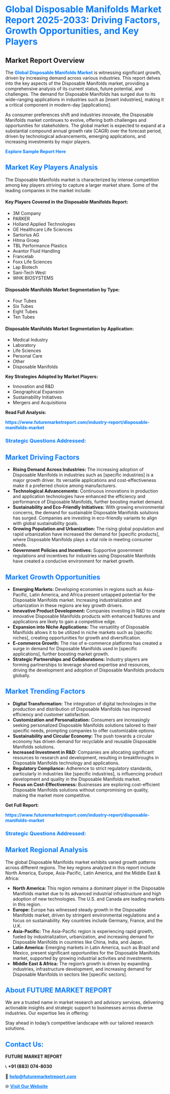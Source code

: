 <h1 style="color: #007BFF;">Global Disposable Manifolds Market Report 2025-2033: Driving Factors, Growth Opportunities, and Key Players</h1>

<section id="overview">
<h2>Market Report Overview</h2>
<p>The <a href="https://www.futuremarketreport.com/industry-report/disposable-manifolds-market" style="color: #007BFF; text-decoration: none;"><strong>Global Disposable Manifolds Market</strong></a> is witnessing significant growth, driven by increasing demand across various industries. This report delves into the key aspects of the Disposable Manifolds market, providing a comprehensive analysis of its current status, future potential, and challenges. The demand for Disposable Manifolds has surged due to its wide-ranging applications in industries such as [insert industries], making it a critical component in modern-day [applications].</p>
<p>As consumer preferences shift and industries innovate, the Disposable Manifolds market continues to evolve, offering both challenges and opportunities for stakeholders. The global market is expected to expand at a substantial compound annual growth rate (CAGR) over the forecast period, driven by technological advancements, emerging applications, and increasing investments by major players.</p>
</section>

<section id="overview">
<p><a href="https://www.futuremarketreport.com/request-sample/reportId=127274" style="color: #007BFF; text-decoration: none;"><strong>Explore Sample Report Here</strong></a></p>
</section>

<section id="key-players">
<h2 style="color: #007BFF;">Market Key Players Analysis</h2>
<p>The Disposable Manifolds market is characterized by intense competition among key players striving to capture a larger market share. Some of the leading companies in the market include:</p>
<h4>Key Players Covered in the Disposable Manifolds Report:</h4>
<ul><li>3M Company</li><li>PARKER</li><li>Holland Applied Technologies</li><li>GE Healthcare Life Sciences</li><li>Sartorius AG</li><li>Hitma Groep</li><li>TBL Performance Plastics</li><li>Avantor Fluid Handling</li><li>Francelab</li><li>Foxx Life Sciences</li><li>Lap Biotech</li><li>Sani-Tech West</li><li>WHK BIOSYSTEMS</li></ul>
<h4>Disposable Manifolds Market Segmentation by Type:</h4>
<ul><li>Four Tubes</li><li>Six Tubes</li><li>Eight Tubes</li><li>Ten Tubes</li></ul>

<h4>Disposable Manifolds Market Segmentation by Application:</h4>
<ul><li>Medical Industry</li><li>Laboratory</li><li>Life Sciences</li><li>Personal Care</li><li>Other</li><li>Disposable Manifolds</li></ul>
<p><strong>Key Strategies Adopted by Market Players:</strong></p>
<ul>
<li>Innovation and R&D</li>
<li>Geographical Expansion</li>
<li>Sustainability Initiatives</li>
<li>Mergers and Acquisitions</li>
</ul>
</section>

<section>
<p><strong>Read Full Analysis: </strong></p><a href="https://www.futuremarketreport.com/industry-report/disposable-manifolds-market" style="color: #007BFF; text-decoration: none;"><strong>https://www.futuremarketreport.com/industry-report/disposable-manifolds-market</strong></a>
<h3 style="color: #007BFF;">Strategic Questions Addressed:</h3>
</section>

<section id="driving-factors">
<h2 style="color: #007BFF;">Market Driving Factors</h2>
<ul>
<li><strong>Rising Demand Across Industries:</strong> The increasing adoption of Disposable Manifolds in industries such as [specific industries] is a major growth driver. Its versatile applications and cost-effectiveness make it a preferred choice among manufacturers.</li>
<li><strong>Technological Advancements:</strong> Continuous innovations in production and application technologies have enhanced the efficiency and performance of Disposable Manifolds, further boosting market demand.</li>
<li><strong>Sustainability and Eco-Friendly Initiatives:</strong> With growing environmental concerns, the demand for sustainable Disposable Manifolds solutions has surged. Companies are investing in eco-friendly variants to align with global sustainability goals.</li>
<li><strong>Growing Population and Urbanization:</strong> The rising global population and rapid urbanization have increased the demand for [specific products], where Disposable Manifolds plays a vital role in meeting consumer needs.</li>
<li><strong>Government Policies and Incentives:</strong> Supportive government regulations and incentives for industries using Disposable Manifolds have created a conducive environment for market growth.</li>
</ul>
</section>

<section id="growth-opportunities">
<h2 style="color: #007BFF;">Market Growth Opportunities</h2>
<ul>
<li><strong>Emerging Markets:</strong> Developing economies in regions such as Asia-Pacific, Latin America, and Africa present untapped potential for the Disposable Manifolds market. Increasing industrialization and urbanization in these regions are key growth drivers.</li>
<li><strong>Innovative Product Development:</strong> Companies investing in R&D to create innovative Disposable Manifolds products with enhanced features and applications are likely to gain a competitive edge.</li>
<li><strong>Expansion into Niche Applications:</strong> The versatility of Disposable Manifolds allows it to be utilized in niche markets such as [specific niches], creating opportunities for growth and diversification.</li>
<li><strong>E-commerce Growth:</strong> The rise of e-commerce platforms has created a surge in demand for Disposable Manifolds used in [specific applications], further boosting market growth.</li>
<li><strong>Strategic Partnerships and Collaborations:</strong> Industry players are forming partnerships to leverage shared expertise and resources, driving the development and adoption of Disposable Manifolds products globally.</li>
</ul>
</section>

<section id="trending-factors">
<h2 style="color: #007BFF;">Market Trending Factors</h2>
<ul>
<li><strong>Digital Transformation:</strong> The integration of digital technologies in the production and distribution of Disposable Manifolds has improved efficiency and customer satisfaction.</li>
<li><strong>Customization and Personalization:</strong> Consumers are increasingly seeking personalized Disposable Manifolds solutions tailored to their specific needs, prompting companies to offer customizable options.</li>
<li><strong>Sustainability and Circular Economy:</strong> The push towards a circular economy has driven demand for recyclable and reusable Disposable Manifolds solutions.</li>
<li><strong>Increased Investment in R&D:</strong> Companies are allocating significant resources to research and development, resulting in breakthroughs in Disposable Manifolds technology and applications.</li>
<li><strong>Regulatory Compliance:</strong> Adherence to strict regulatory standards, particularly in industries like [specific industries], is influencing product development and quality in the Disposable Manifolds market.</li>
<li><strong>Focus on Cost-Effectiveness:</strong> Businesses are exploring cost-efficient Disposable Manifolds solutions without compromising on quality, making the market more competitive.</li>
</ul>
</section>

<section>
<p><strong>Get Full Report: </strong></p><a href="https://www.futuremarketreport.com/industry-report/disposable-manifolds-market" style="color: #007BFF; text-decoration: none;"><strong>https://www.futuremarketreport.com/industry-report/disposable-manifolds-market</strong></a>
<h3 style="color: #007BFF;">Strategic Questions Addressed:</h3>
</section>


<section id="regional-analysis">
<h2 style="color: #007BFF;">Market Regional Analysis</h2>
<p>The global Disposable Manifolds market exhibits varied growth patterns across different regions. The key regions analyzed in this report include North America, Europe, Asia-Pacific, Latin America, and the Middle East & Africa:</p>
<ul>
<li><strong>North America:</strong> This region remains a dominant player in the Disposable Manifolds market due to its advanced industrial infrastructure and high adoption of new technologies. The U.S. and Canada are leading markets in this region.</li>
<li><strong>Europe:</strong> Europe has witnessed steady growth in the Disposable Manifolds market, driven by stringent environmental regulations and a focus on sustainability. Key countries include Germany, France, and the U.K.</li>
<li><strong>Asia-Pacific:</strong> The Asia-Pacific region is experiencing rapid growth, fueled by industrialization, urbanization, and increasing demand for Disposable Manifolds in countries like China, India, and Japan.</li>
<li><strong>Latin America:</strong> Emerging markets in Latin America, such as Brazil and Mexico, present significant opportunities for the Disposable Manifolds market, supported by growing industrial activities and investments.</li>
<li><strong>Middle East & Africa:</strong> The region’s growth is driven by expanding industries, infrastructure development, and increasing demand for Disposable Manifolds in sectors like [specific sectors].</li>
</ul>
</section>

<footer>
<h2 style="color: #007BFF;">About FUTURE MARKET REPORT</h2>
<p>We are a trusted name in market research and advisory services, delivering actionable insights and strategic support to businesses across diverse industries. Our expertise lies in offering:</p>

<p>Stay ahead in today’s competitive landscape with our tailored research solutions.</p>

<h2 style="color: #007BFF;">Contact Us:</h2>
<p><strong>FUTURE MARKET REPORT</strong></p>
<p>📞 <strong>+91 (883) 074-8030</strong></p>
<p>📧 <strong><a href="mailto:help@futuremarketreport.com" style="color: #007BFF;">help@futuremarketreport.com</a></strong></p>
<p>🌐 <strong><a href="https://www.futuremarketreport.com/" style="color: #007BFF;">Visit Our Website</a></strong></p>
</footer>